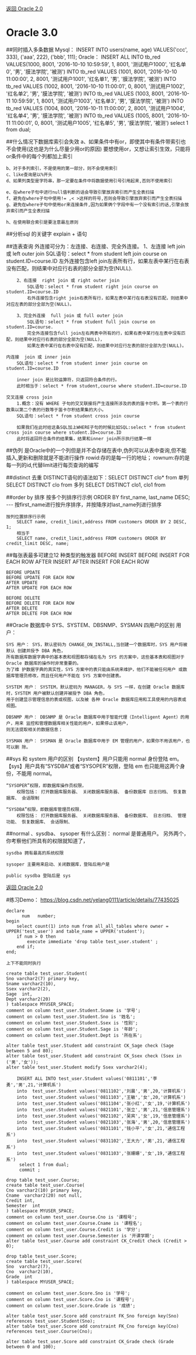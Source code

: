 <p>
    <a href="#" onclick="refreshDatabaseContent('oracle2')">返回 Oracle 2.0</a>
    
</p>

# Oracle 3.0
##同时插入多条数据
    Mysql：
    INSERT INTO users(name, age) VALUES('ccc', 333), ('aaa', 222), ('bbb', 111);
    Oracle：
    INSERT ALL INTO tb_red VALUES(1000, 8001, '2016-10-10 10:59:59', 1, 8001, '测试用户1000', '红名单0', '男', '膜法学院', '被测')
    INTO tb_red VALUES (1001, 8001, '2016-10-10 11:00:00', 2, 8001, '测试用户1001', '红名单1', '男', '膜法学院', '被测')
    INTO tb_red VALUES (1002, 8001, '2016-10-10 11:00:01', 0, 8001, '测试用户1002', '红名单2', '男', '膜法学院', '被测')
    INTO tb_red VALUES (1003, 8001, '2016-10-11 10:59:59', 1, 8001, '测试用户1003', '红名单3', '男', '膜法学院', '被测')
    INTO tb_red VALUES (1004, 8001, '2016-10-11 11:00:00', 2, 8001, '测试用户1004', '红名单4', '男', '膜法学院', '被测')
    INTO tb_red VALUES (1005, 8001, '2016-10-11 11:00:01', 0, 8001, '测试用户1005', '红名单5', '男', '膜法学院', '被测')
    select 1 from dual;
    
##什么情况下数据库索引会失效
    a、如果条件中有or，即使其中有条件带索引也不会使用(这也是为什么尽量少用or的原因)
        要想使用or，又想让索引生效，只能将or条件中的每个列都加上索引
    
    b、对于多列索引，不是使用的第一部分，则不会使用索引
    c、like查询是以%开头
    d、如果列类型是字符串，那一定要在条件中将数据使用引号引用起来,否则不使用索引
    
    e、在where子句中进行null值判断的话会导致引擎放弃索引而产生全表扫描
    f、避免在where子句中使用!= ,< >这样的符号,否则会导致引擎放弃索引而产生全表扫描
    g、避免在where子句中使用or来连接条件,因为如果俩个字段中有一个没有索引的话,引擎会放弃索引而产生全表扫描
    
    h、在使用联合索引是要注意最左原则
    
##分析sql 的关键字 
    explain + 语句

##连表查询
    外连接可分为：左连接、右连接、完全外连接。
        1、左连接  left join 或 left outer join
            SQL语句：select * from student left join course on student.ID=course.ID
            左外连接包含left join左表所有行，如果左表中某行在右表没有匹配，则结果中对应行右表的部分全部为空(NULL).

        2、右连接  right join 或 right outer join
            SQL语句：select * from student right join course on student.ID=course.ID
            右外连接包含right join右表所有行，如果左表中某行在右表没有匹配，则结果中对应左表的部分全部为空(NULL)。
        
        3、完全外连接  full join 或 full outer join
            SQL语句：select * from student full join course on student.ID=course.
            完全外连接包含full join左右两表中所有的行，如果右表中某行在左表中没有匹配，则结果中对应行右表的部分全部为空(NULL)，
            如果左表中某行在右表中没有匹配，则结果中对应行左表的部分全部为空(NULL)。
         
    内连接  join 或 inner join
        SQL语句：select * from student inner join course on student.ID=course.ID

        inner join 是比较运算符，只返回符合条件的行。
        此时相当于：select * from student,course where student.ID=course.ID     
    
    交叉连接 cross join
        1.概念：没有 WHERE 子句的交叉联接将产生连接所涉及的表的笛卡尔积。第一个表的行数乘以第二个表的行数等于笛卡尔积结果集的大小。
        SQL语句：select * from student cross join course
        
        如果我们在此时给这条SQL加上WHERE子句的时候比如SQL:select * from student cross join course where student.ID=course.ID
        此时将返回符合条件的结果集，结果和inner join所示执行结果一样
##伪列
    是Oracle中的一个列但是并不会存储在表中,伪列可以从表中查询,但不能插入,更新和删除就是不能进行操作
    rowid:存的是每一行的地址； 
    rownum:存的是每一列的id,代替limit进行每页查询的编写
    
##distinct 去重
	DISTINCT语句的语法如下：SELECT DISTINCT clo* from 
	单列 SELECT DISTINCT clo from 
	多列 SELECT DISTINCT clo1, clo1 from
	
##order by 排序
	按多个列排序行示例
		ORDER BY first_name, last_name DESC; --- 按first_name进行按升序排序，并按降序对last_name列进行排序
	
	按列位置排序行示例
		SELECT name, credit_limit,address FROM customers ORDER BY 2 DESC, 1;
		相当于
		SELECT name, credit_limit,address FROM customers ORDER BY credit_limit DESC, name;	    

##每张表最多可建立12 种类型的触发器
	BEFORE INSERT
	BEFORE INSERT FOR EACH ROW
	AFTER INSERT
	AFTER INSERT FOR EACH ROW

	BEFORE UPDATE
	BEFORE UPDATE FOR EACH ROW
	AFTER UPDATE
	AFTER UPDATE FOR EACH ROW

	BEFORE DELETE
	BEFORE DELETE FOR EACH ROW
	AFTER DELETE
	AFTER DELETE FOR EACH ROW

##Oracle 数据库中 SYS、SYSTEM、DBSNMP、SYSMAN 四用户的区别 用户： 

    SYS 用户： SYS，默认密码为 CHANGE_ON_INSTALL,当创建一个数据库时，SYS 用户将被默认 创建并授予 DBA 角色，
    所有数据库数据字典中的基本表和视图都存储在名为 SYS 的方案中，这些基本表和视图对于 Oracle 数据库的操作时非常重要的。
    为了维 护数据字典的真实性，SYS 方案中的表只能由系统来维护，他们不能被任何用户 或数据库管理员修改，而且任何用户不能在 SYS 方案中创建表。 
    
    SYSTEM 用户： SYSTEM，默认密码为 MANAGER，与 SYS 一样，在创建 Oracle 数据库时，SYSTEM 用户被默认创建并被授予 DBA 角色，
    用于创建显示管理信息的表或视图，以及被 各种 Oracle 数据库应用和工具使用的内容表或视图。
    
    DBSNMP 用户： DBSNMP 是 Oracle 数据库中用于智能代理（Intelligent Agent）的用户，用来 监控和管理数据库相关性能的用户，如果停止该用户，
    则无法提取相关的数据信息； 
    
    SYSMAN 用户： SYSMAN 是 Oracle 数据库中用于 EM 管理的用户，如果你不用该用户，也可以删 除。
    


 ##sys 和 system 用户的区别 
     【system】用户只能用 normal 身份登陆 em。 
     【sys】用户具有“SYSDBA”或者“SYSOPER”权限，登陆 em 也只能用这两个身份，不能用 normal。 
    
    “SYSOPER”权限，即数据库操作员权限，
        权限包括： 打开数据库服务器、 关闭数据库服务器、 备份数据库 日志归档、 恢复数据库、 会话限制
    
    “SYSDBA”权限，即数据库管理员权限，
        权限包括： 打开数据库服务器、 关闭数据库服务器、 备份数据库、 日志归档、 管理功能、 恢复数据库、 会话限制、

##normal 、sysdba、 sysoper 有什么区别：
    normal 是普通用户。  另外两个，你考察他们所具有的权限就知道了，
    
    sysdba 拥有最高的系统权限 
    
    sysoper 主要用来启动、关闭数据库，登陆后用户是
    
    public sysdba 登陆后是 sys
	
<p>
    <a href="#" onclick="refreshDatabaseContent('oracle2')">返回 Oracle 2.0</a>
</p>

#练习Demo： 
    https://blog.csdn.net/yelang0111/article/details/77435025
    
    declare
          num   number;
    begin
        select count(1) into num from all_all_tables where owner = UPPER('test_user') and table_name = UPPER('student'); 
        if num > 0 then
            execute immediate 'drop table test_user.student' ;
        end if;
    end;   
    
    上下不能同时执行  
           
    create table test_user.Student(
    Sno varchar2(7) primary key,
    Sname varchar2(10),
    Ssex varchar2(2),
    Sage  int,
    Dept varchar2(20) 
    ) tablespace MYUSER_SPACE;
    comment on column test_user.Student.Sname is '学号';
    comment on column test_user.Student.Sno is '姓名';
    comment on column test_user.Student.Ssex is '性别';
    comment on column test_user.Student.Sage is '年龄';
    comment on column test_user.Student.Dept is '所在系';  

    alter table test_user.Student add constraint CK_Sage check (Sage between 5 and 80);
    alter table test_user.Student add constraint CK_Ssex check (Ssex in ('男','女'));
    alter table test_user.Student modify Ssex varchar2(4);
    
        INSERT ALL INTO test_user.Student values('0811101','李勇','男',21,'计算机系')
        into  test_user.Student values('0811102','刘晨','男',20,'计算机系')
        into  test_user.Student values('0811103','王敏','女',20,'计算机系')
        into  test_user.Student values('0811104','张小红','女',19,'计算机系')   
        into  test_user.Student values('0821101','张立','男',21,'信息管理系')
        into  test_user.Student values('0821102','吴宾','女',19,'信息管理系')
        into  test_user.Student values('0821103','张海','男',20,'信息管理系')     
        into  test_user.Student values('0831101','钱小平','女',21,'通信工程系')
        into  test_user.Student values('0831102','王大力','男',21,'通信工程系')
        into  test_user.Student values('0831103','张姗姗','女',19,'通信工程系')
         select 1 from dual;
         commit ;
    
    drop table test_user.Course;
    create table test_user.Course(
    Cno varchar2(10) primary key,
    Cname  varchar2(20) not null,
    Credit int,
    Semester  int
    ) tablespace MYUSER_SPACE;
    comment on column test_user.Course.Cno is '课程号';
    comment on column test_user.Course.Cname is '课程名';
    comment on column test_user.Course.Credit is '学分';
    comment on column test_user.Course.Semester is '开课学期';  
    alter table test_user.Course add constraint CK_Credit check (Credit > 0);
    
    drop table test_user.Score;
    create table test_user.Score(
    Sno  varchar2(7),
    Cno  varchar2(10),
    Grade  int
    ) tablespace MYUSER_SPACE;
    
    comment on column test_user.Score.Sno is '学号';
    comment on column test_user.Score.Cno is '课程号';
    comment on column test_user.Score.Grade is '成绩';
    
    alter table test_user.Score add constraint FK_Sno foreign key(Sno) references test_user.Student(Sno);
    alter table test_user.Score add constraint FK_Cno foreign key(Cno) references test_user.Course(Cno);
    
    alter table test_user.Score add constraint CK_Grade check (Grade between 0 and 100);

